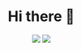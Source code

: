 <div align="center">
  <h1>
    Hi there 👋
  </h1>
</div>

<div align="center">
  <img src="https://media3.giphy.com/media/v1.Y2lkPTc5MGI3NjExZGZ0MDliMWpzbHY4bXR1bzlpcGVhdHZwcDc3bGg1aWNoNzJkNnMzMSZlcD12MV9pbnRlcm5hbF9naWZfYnlfaWQmY3Q9Zw/B4dt6rXq6nABilHTYM/giphy.gif" heigh="500"/>
  <img src="https://media1.tenor.com/m/TU0sO3guo8QAAAAC/metal-slug-hostage.gif" heigh="500"/>
</div>
